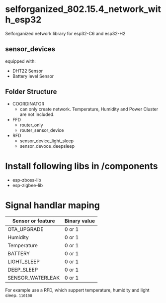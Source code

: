 # selforganized_802.15.4_network_with_esp32
Selforganized network library for esp32-C6 and esp32-H2

## sensor_devices
equipped with:
- DHT22 Sensor
- Battery level Sensor

## Folder Structure
- COORDINATOR
  - can only create network. Temperature, Humidity and Power Cluster are not included.
- FFD
  - router_only
  - router_sensor_device
- RFD
  - sensor_device_light_sleep
  - sensor_devoce_deepsleep

# Install following libs in /components

- esp-zboss-lib
- esp-zigbee-lib

# Signal handlar maping
Sensor or feature | Binary value
------------------|-------------
OTA_UPGRADE       | 0 or 1
Humidity          | 0 or 1
Temperature       | 0 or 1
BATTERY           | 0 or 1
LIGHT_SLEEP       | 0 or 1
DEEP_SLEEP        | 0 or 1
SENSOR_WATERLEAK  | 0 or 1

For example use a RFD, which suppert temperature, humidity and light sleep.
```110100```